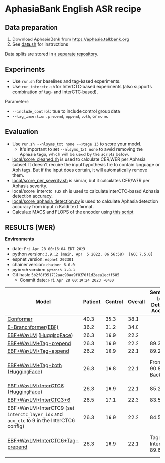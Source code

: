 # AphasiaBank English ASR recipe

## Data preparation

1. Download AphasiaBank from https://aphasia.talkbank.org
2. See [data.sh](local/data.sh) for instructions

Data splits are stored in [a separate repository](https://github.com/tjysdsg/AphasiaBank_config).

## Experiments

- Use `run.sh` for baselines and tag-based experiments.
- Use `run_interctc.sh` for InterCTC-based experiments (also supports combination of
  tag- and InterCTC-based).

Parameters:

- `--include_control`: true to include control group data
- `--tag_insertion`: `prepend`, `append`, `both`, or `none`.

## Evaluation

- Use `run.sh --nlsyms_txt none --stage 13` to score your model.
    - It's important to set `--nlsyms_txt none` to avoid removing the Aphasia tags,
      which will be used by the scripts below.
- [local/score_cleaned.sh](local/score_cleaned.sh) is used to calculate CER/WER per
  Aphasia subset.
  It doesn't require the input hypothesis file to contain language or Aph tags.
  But if the input does contain, it will automatically remove them.
- [local/score_per_severity.sh](local/score_per_severity.sh) is similar, but it
  calculates CER/WER per Aphasia severity.
- [local/score_interctc_aux.sh](local/score_interctc_aux.sh) is used to calculate
  InterCTC-based Aphasia detection accuracy.
- [local/score_aphasia_detection.py](local/score_aphasia_detection.py) is used to
  calculate Aphasia
  detection accuracy from input in Kaldi text format.
- Calculate MACS and FLOPS of the encoder
  using [this script](https://github.com/pyf98/espnet_utils/blob/master/profile.sh)

## RESULTS (WER)

**Environments**

- date: `Fri Apr 28 00:16:04 EDT 2023`
- python version: `3.9.12 (main, Apr  5 2022, 06:56:58)  [GCC 7.5.0]`
- espnet version: `espnet 202301`
- chainer version: `chainer 6.0.0`
- pytorch version: `pytorch 1.8.1`
- Git hash: `5b2f8f351712aac98aa9f8370f1d2aea1ecff685`
    - Commit date: `Fri Apr 28 00:10:24 2023 -0400`

| Model                                                                                                                                                                                                        | Patient | Control | Overall | Sentence-Level Detection Accuracy | Speaker-Level Detection Accuracy |
|--------------------------------------------------------------------------------------------------------------------------------------------------------------------------------------------------------------|---------|---------|---------|-----------------------------------|----------------------------------|
| [Conformer](conf/tuning/train_asr_conformer.yaml)                                                                                                                                                            | 40.3    | 35.3    | 38.1    |                                   |                                  |
| [E-Branchformer(EBF)](conf/tuning/train_asr_ebranchformer_small.yaml)                                                                                                                                        | 36.2    | 31.2    | 34.0    |                                   |                                  |
| [EBF+WavLM](conf/tuning/train_asr_ebranchformer_small_wavlm_large1.yaml) ([HuggingFace](espnet/jiyang_tang_aphsiabank_english_asr_ebranchformer_small_wavlm_large1))                                         | 26.3    | 16.9    | 22.2    |                                   |                                  |
| [EBF+WavLM+Tag-prepend](conf/tuning/train_asr_ebranchformer_small_wavlm_large1.yaml)                                                                                                                         | 26.3    | 16.9    | 22.2    | 89.3                              | 95.1                             |
| [EBF+WavLM+Tag-append](conf/tuning/train_asr_ebranchformer_small_wavlm_large1.yaml)                                                                                                                          | 26.2    | 16.9    | 22.1    | 89.2                              | 95.1                             |
| [EBF+WavLM+Tag-both](conf/tuning/train_asr_ebranchformer_small_wavlm_large1.yaml) ([HuggingFace](https://huggingface.co/espnet/jiyang_tang_aphsiabank_english_asr_ebranchformer_wavlm_aph_en_both))          | 26.3    | 16.8    | 22.1    | Front: 90.8, Back: 90.6           | Front: 95.7, Back: 95.7          |
| [EBF+WavLM+InterCTC6](conf/tuning/train_asr_ebranchformer_small_wavlm_large1_interctc6.yaml) ([HuggingFace](https://huggingface.co/espnet/jiyang_tang_aphsiabank_english_asr_ebranchformer_wavlm_interctc6)) | 26.3    | 16.9    | 22.1    | 85.2                              | 97.3                             |
| [EBF+WavLM+InterCTC3+6](conf/tuning/train_asr_ebranchformer_small_wavlm_large1_interctc3+6.yaml)                                                                                                             | 26.5    | 17.1    | 22.3    | 83.5                              | 96.7                             |
| EBF+WavLM+InterCTC9 (set `interctc_layer_idx` and `aux_ctc` to 9 in the InterCTC6 config)                                                                                                                    | 26.3    | 16.9    | 22.2    | 84.5                              | 97.3                             |
| [EBF+WavLM+InterCTC6+Tag-prepend](conf/tuning/train_asr_ebranchformer_small_wavlm_large1_interctc6.yaml)                                                                                                     | 26.3    | 16.9    | 22.1    | Tag: 89.7, InterCTC: 89.6         | Tag: 96.7, InterCTC: 96.7        |
